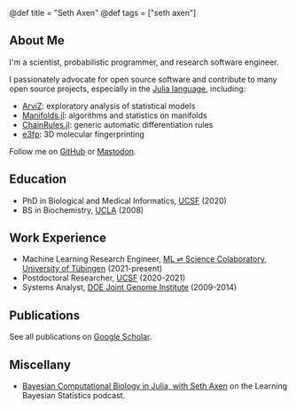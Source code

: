 @def title = "Seth Axen"
@def tags = ["seth axen"]

## About Me

I'm a scientist, probabilistic programmer, and research software engineer.

I passionately advocate for open source software and contribute to many open source projects, especially in the [Julia language](https://julialang.org/), including:
- [ArviZ](https://www.arviz.org): exploratory analysis of statistical models
- [Manifolds.jl](https://github.com/JuliaManifolds/Manifolds.jl): algorithms and statistics on manifolds
- [ChainRules.jl](https://github.com/JuliaDiff/ChainRules.jl): generic automatic differentiation rules
- [e3fp](https://github.com/keiserlab/e3fp): 3D molecular fingerprinting

Follow me on [GitHub](https://github.com/sethaxen/) or [Mastodon](https://bayes.club/@sethaxen).

## Education

- PhD in Biological and Medical Informatics, [UCSF](https://www.ucsf.edu/) (2020)
- BS in Biochemistry, [UCLA](https://www.ucla.edu/) (2008) 

## Work Experience

- Machine Learning Research Engineer, [ML ⇌ Science Colaboratory](https://mlcolab.org/), [University of Tübingen](https://uni-tuebingen.de/) (2021-present)
- Postdoctoral Researcher, [UCSF](https://www.ucsf.edu/) (2020-2021)
- Systems Analyst, [DOE Joint Genome Institute](https://jgi.doe.gov/) (2009-2014)

## Publications

See all publications on [Google Scholar](https://scholar.google.com/citations?hl=en&user=ql1INXcAAAAJ&view_op=list_works&sortby=pubdate).

## Miscellany

- [Bayesian Computational Biology in Julia, with Seth Axen](https://www.learnbayesstats.com/episode/24-bayesian-computational-biology-in-julia-with-seth-axen) on the Learning Bayesian Statistics podcast.
